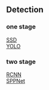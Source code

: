 ## Detection
### one stage
[SSD](one_stage/SSD/README.md)  
[YOLO](one_stage/YOLO/README.md)
### two stage
[RCNN](two_stage/RCNN/README.md)  
[SPPNet](two_stage/SPPNet/README.md)